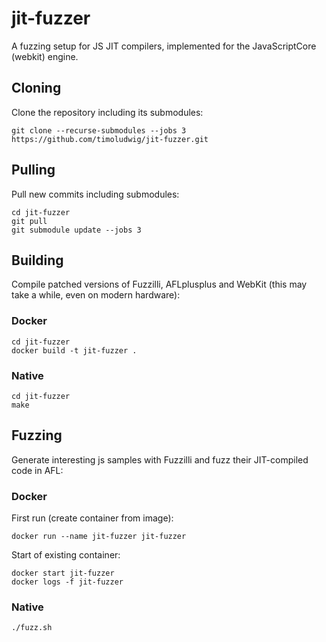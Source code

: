 # jit-fuzzer
A fuzzing setup for JS JIT compilers, implemented for the JavaScriptCore (webkit) engine.

## Cloning
Clone the repository including its submodules:
```
git clone --recurse-submodules --jobs 3 https://github.com/timoludwig/jit-fuzzer.git
```

## Pulling
Pull new commits including submodules:
```
cd jit-fuzzer
git pull
git submodule update --jobs 3
```

## Building
Compile patched versions of Fuzzilli, AFLplusplus and WebKit (this may take a while, even on modern hardware):

### Docker
```
cd jit-fuzzer
docker build -t jit-fuzzer .
```

### Native
```
cd jit-fuzzer
make
```

## Fuzzing
Generate interesting js samples with Fuzzilli and fuzz their JIT-compiled code in AFL:

### Docker
First run (create container from image):
```
docker run --name jit-fuzzer jit-fuzzer
```

Start of existing container:
```
docker start jit-fuzzer
docker logs -f jit-fuzzer
```

### Native
```
./fuzz.sh
```
